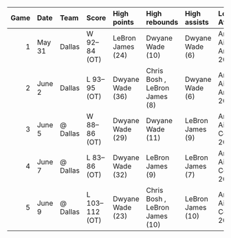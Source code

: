 |   Game | Date   | Team     | Score          | High points       | High rebounds                  | High assists      | Location Attendance             | Series   |
|-------:|:-------|:---------|:---------------|:------------------|:-------------------------------|:------------------|:--------------------------------|:---------|
|      1 | May 31 | Dallas   | W 92–84 (OT)   | LeBron James (24) | Dwyane Wade (10)               | Dwyane Wade (6)   | American Airlines Arena 20,003  | 1–0      |
|      2 | June 2 | Dallas   | L 93–95 (OT)   | Dwyane Wade (36)  | Chris Bosh , LeBron James (8)  | Dwyane Wade (6)   | American Airlines Arena 20,003  | 1–1      |
|      3 | June 5 | @ Dallas | W 88–86 (OT)   | Dwyane Wade (29)  | Dwyane Wade (11)               | LeBron James (9)  | American Airlines Center 20,340 | 2–1      |
|      4 | June 7 | @ Dallas | L 83–86 (OT)   | Dwyane Wade (32)  | LeBron James (9)               | LeBron James (7)  | American Airlines Center 20,430 | 2–2      |
|      5 | June 9 | @ Dallas | L 103–112 (OT) | Dwyane Wade (23)  | Chris Bosh , LeBron James (10) | LeBron James (10) | American Airlines Center 20,433 | 2–3      |